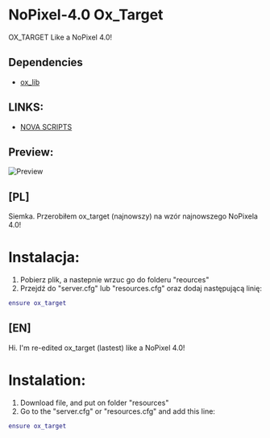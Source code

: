# NoPixel-4.0 Ox_Target
OX_TARGET Like a NoPixel 4.0! 

## Dependencies

- [ox_lib](https://github.com/overextended/ox_lib)

## LINKS:

- [NOVA SCRIPTS](https://discord.gg/f632p3HTMw)


## Preview:
![Preview](https://i.imgur.com/uEmXrfg.png)



## [PL]


Siemka. Przerobiłem ox_target (najnowszy) na wzór najnowszego NoPixela 4.0!

# Instalacja:

1. Pobierz plik, a nastepnie wrzuc go do folderu "reources"
2. Przejdź do "server.cfg" lub "resources.cfg" oraz dodaj następującą linię:
```lua
ensure ox_target
```

## [EN]

Hi. I'm re-edited ox_target (lastest) like a NoPixel 4.0!

# Instalation:

1. Download file, and put on folder "resources"
2. Go to the "server.cfg" or "resources.cfg" and add this line:
```lua
ensure ox_target
```
